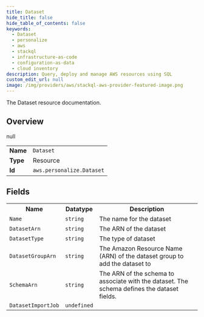 ```yaml
---
title: Dataset
hide_title: false
hide_table_of_contents: false
keywords:
  - Dataset
  - personalize
  - aws
  - stackql
  - infrastructure-as-code
  - configuration-as-data
  - cloud inventory
description: Query, deploy and manage AWS resources using SQL
custom_edit_url: null
image: /img/providers/aws/stackql-aws-provider-featured-image.png
---
```

The Dataset resource documentation.

## Overview
<table><tbody>
<tr><td><b>Name</b></td><td><code>Dataset</code></td></tr>
<tr><td><b>Type</b></td><td>Resource</td></tr>
null
<tr><td><b>Id</b></td><td><code>aws.personalize.Dataset</code></td></tr>
</tbody></table>

## Fields
<table><tbody>
<tr><th>Name</th><th>Datatype</th><th>Description</th></tr>
<tr><td><code>Name</code></td><td><code>string</code></td><td>The name for the dataset</td></tr><tr><td><code>DatasetArn</code></td><td><code>string</code></td><td>The ARN of the dataset</td></tr><tr><td><code>DatasetType</code></td><td><code>string</code></td><td>The type of dataset</td></tr><tr><td><code>DatasetGroupArn</code></td><td><code>string</code></td><td>The Amazon Resource Name (ARN) of the dataset group to add the dataset to</td></tr><tr><td><code>SchemaArn</code></td><td><code>string</code></td><td>The ARN of the schema to associate with the dataset. The schema defines the dataset fields.</td></tr><tr><td><code>DatasetImportJob</code></td><td><code>undefined</code></td><td></td></tr>
</tbody></table>